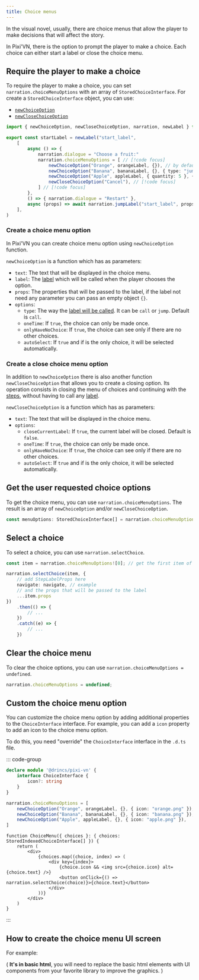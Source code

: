 ```yaml
---
title: Choice menus
---
```


In the visual novel, usually, there are choice menus that allow the player to make decisions that will affect the story.

In Pixi'VN, there is the option to prompt the player to make a choice. Each choice can either start a label or close the choice menu.

## Require the player to make a choice

To require the player to make a choice, you can set `narration.choiceMenuOptions` with an array of `StoredChoiceInterface`. For create a `StoredChoiceInterface` object, you can use:

* [`newChoiceOption`](#choice-menu-option)
* [`newCloseChoiceOption`](#choice-for-closing-the-menu)

```ts [labels/startLabel.ts]
import { newChoiceOption, newCloseChoiceOption, narration, newLabel } from "@drincs/pixi-vn"

export const startLabel = newLabel("start_label",
    [
        async () => {
            narration.dialogue = "Choose a fruit:"
            narration.choiceMenuOptions = [ // [!code focus]
                newChoiceOption("Orange", orangeLabel, {}), // by default, the label will be called by call // [!code focus]
                newChoiceOption("Banana", bananaLabel, {}, { type: "jump" }), // [!code focus]
                newChoiceOption("Apple", appleLabel, { quantity: 5 }, { type: "call" }), // [!code focus]
                newCloseChoiceOption("Cancel"), // [!code focus]
            ] // [!code focus]
        },
        () => { narration.dialogue = "Restart" },
        async (props) => await narration.jumpLabel("start_label", props)
    ],
)
```

<sandbox
  template="wv63yr"
  entry="/src/labels/startLabel.ts"
/>

### Create a choice menu option

In Pixi'VN you can create choice menu option using `newChoiceOption` function.

`newChoiceOption` is a function which has as parameters:

* `text`: The text that will be displayed in the choice menu.
* `label`: The [label](/start/labels#label) which will be called when the player chooses the option.
* `props`: The properties that will be passed to the label, if the label not need any parameter you can pass an empty object `{}`.
* `options`:
  * `type`: The way the [label will be called](/start/labels-flow.md#run-a-label). It can be `call` or `jump`. Default is `call`.
  * `oneTime`: If `true`, the choice can only be made once.
  * `onlyHaveNoChoice`: If `true`, the choice can see only if there are no other choices.
  * `autoSelect`: If `true` and if is the only choice, it will be selected automatically.

### Create a close choice menu option

In addition to `newChoiceOption` there is also another function `newCloseChoiceOption` that allows you to create a closing option. Its operation consists in closing the menu of choices and continuing with the [steps](/start/labels.md), without having to call any [label](/start/labels.md#label).

`newCloseChoiceOption` is a function which has as parameters:

* `text`: The text that will be displayed in the choice menu.
* `options`:
  * `closeCurrentLabel`: If `true`, the current label will be closed. Default is `false`.
  * `oneTime`: If `true`, the choice can only be made once.
  * `onlyHaveNoChoice`: If `true`, the choice can see only if there are no other choices.
  * `autoSelect`: If `true` and if is the only choice, it will be selected automatically.

## Get the user requested choice options

To get the choice menu, you can use `narration.choiceMenuOptions`. The result is an array of `newChoiceOption` and/or `newCloseChoiceOption`.

```typescript
const menuOptions: StoredChoiceInterface[] = narration.choiceMenuOptions;
```

## Select a choice

To select a choice, you can use `narration.selectChoice`.

```typescript
const item = narration.choiceMenuOptions![0]; // get the first item of the menu

narration.selectChoice(item, {
    // add StepLabelProps here
    navigate: navigate, // example
    // and the props that will be passed to the label
    ...item.props
})
    .then(() => {
        // ...
    })
    .catch((e) => {
        // ...
    })
```

## Clear the choice menu

To clear the choice options, you can use `narration.choiceMenuOptions = undefined`.

```typescript
narration.choiceMenuOptions = undefined;
```

## Custom the choice menu option

You can customize the choice menu option by adding additional properties to the `ChoiceInterface` interface. For example, you can add a `icon` property to add an icon to the choice menu option.

To do this, you need "override" the `ChoiceInterface` interface in the `.d.ts` file.

::: code-group

```typescript [pixi-vn.d.ts]
declare module '@drincs/pixi-vn' {
    interface ChoiceInterface {
        icon?: string
    }
}
```

```typescript
narration.choiceMenuOptions = [
    newChoiceOption("Orange", orangeLabel, {}, { icon: "orange.png" }),
    newChoiceOption("Banana", bananaLabel, {}, { icon: "banana.png" }),
    newChoiceOption("Apple", appleLabel, {}, { icon: "apple.png" }),
]
```

```tsx [screens/ChoiceMenu.tsx]
function ChoiceMenu({ choices }: { choices: StoredIndexedChoiceInterface[] }) {
    return (
        <div>
            {choices.map((choice, index) => (
                <div key={index}>
                    {choice.icon && <img src={choice.icon} alt={choice.text} />}
                    <button onClick={() => narration.selectChoice(choice)}>{choice.text}</button>
                </div>
            ))}
        </div>
    )
}
```

:::

## How to create the choice menu UI screen

For example:

( **It's in basic html**, you will need to replace the basic html elements with UI components from your favorite library to improve the graphics. )

<sandbox
  template="k8r2xf"
  entry="/src/screens/ChoiceMenu.tsx"
/>

